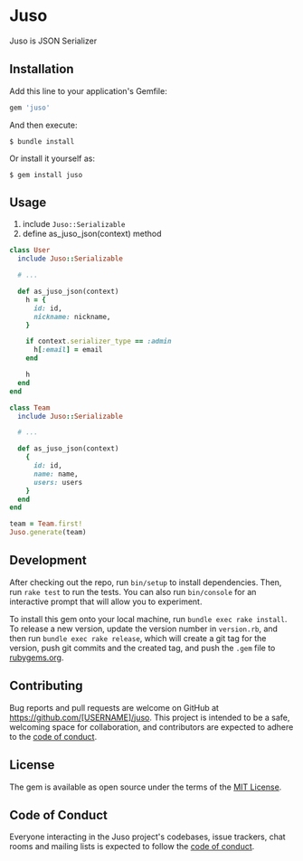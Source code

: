 # Juso

Juso is JSON Serializer

## Installation

Add this line to your application's Gemfile:

```ruby
gem 'juso'
```

And then execute:

    $ bundle install

Or install it yourself as:

    $ gem install juso

## Usage

1. include `Juso::Serializable`
2. define as_juso_json(context) method

```ruby
class User
  include Juso::Serializable

  # ...

  def as_juso_json(context)
    h = {
      id: id,
      nickname: nickname,
    }

    if context.serializer_type == :admin
      h[:email] = email
    end

    h
  end
end

class Team
  include Juso::Serializable

  # ...

  def as_juso_json(context)
    {
      id: id,
      name: name,
      users: users
    }
  end
end

team = Team.first!
Juso.generate(team)
```

## Development

After checking out the repo, run `bin/setup` to install dependencies. Then, run `rake test` to run the tests. You can also run `bin/console` for an interactive prompt that will allow you to experiment.

To install this gem onto your local machine, run `bundle exec rake install`. To release a new version, update the version number in `version.rb`, and then run `bundle exec rake release`, which will create a git tag for the version, push git commits and the created tag, and push the `.gem` file to [rubygems.org](https://rubygems.org).

## Contributing

Bug reports and pull requests are welcome on GitHub at https://github.com/[USERNAME]/juso. This project is intended to be a safe, welcoming space for collaboration, and contributors are expected to adhere to the [code of conduct](https://github.com/[USERNAME]/juso/blob/main/CODE_OF_CONDUCT.md).

## License

The gem is available as open source under the terms of the [MIT License](https://opensource.org/licenses/MIT).

## Code of Conduct

Everyone interacting in the Juso project's codebases, issue trackers, chat rooms and mailing lists is expected to follow the [code of conduct](https://github.com/[USERNAME]/juso/blob/main/CODE_OF_CONDUCT.md).
